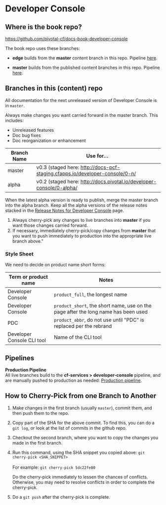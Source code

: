 # Developer Console

## Where is the book repo?
https://github.com/pivotal-cf/docs-book-developer-console

The book repo uses these branches:

* **edge** builds from the **master** content branch in this repo.
Pipeline [here](https://concourse.run.pivotal.io/teams/cf-docs/pipelines/cf-services-edge?group=developer-console-edge).

* **master** builds from the published content branches in this repo. Pipeline [here](https://concourse.run.pivotal.io/teams/cf-docs/pipelines/cf-services?group=developer-console).

## Branches in this (content) repo

All documentation for the next unreleased version of Developer Console is in `master`.

Always make changes you want carried forward in the master branch. This includes:

* Unreleased features
* Doc bug fixes
* Doc reorganization or enhancement

| Branch Name| Use for… |
|------------| ---------|
| master     | v0.3 (staged here: http://docs-pcf-staging.cfapps.io/developer-console/0-n/|
| alpha     | v0.2 (staged here: http://docs.pivotal.io/developer-console/0-alpha/|

When the latest alpha version is ready to publish, merge the master branch into the alpha branch.
Keep all the alpha versions of the release notes stacked in the [Release Notes for Developer Console](https://docs.pivotal.io/developer-console/0-alpha/release-notes.html) page.

1. Always cherry-pick any changes to live branches into **master** if you want those changes carried forward.
2. If necessary, immediately cherry-pick/copy changes from **master** that you want to push immediately to production into the appropriate live branch above."

### Style Sheet

We need to decide on product name short forms:

| Term or product name | Notes |
|----------------------|-------|
|Developer Console | `product_full`, the longest name |
|Developer Console     | `product_short`, the short name, use on the page after the long name has been used |
|PDC                   | `product_abbr`, do not use until "PDC" is replaced per the rebrand  |
|Developer Console CLI tool          | Name of the CLI tool |

## Pipelines

[//]: # "**Edge Pipeline**<br>
The `master` branch builds to the <br> <strong>cf-services-edge > developer-console-edge</strong> pipeline, and does not go to production until release time: [Edge pipeline](https://concourse.run.pivotal.io/teams/cf-docs/pipelines/cf-services-edge?group=developer-console-edge). <br>"

**Production Pipeline**<br>
All live branches build to the <strong>cf-services > developer-console</strong> pipeline,
and are manually pushed to production as needed: [Production pipeline](https://concourse.run.pivotal.io/teams/cf-docs/pipelines/cf-services?group=developer-console).

## How to Cherry-Pick from one Branch to Another
1. Make changes in the first branch (usually `master`), commit them, and then push them to the repo.
2. Copy part of the SHA for the above commit. To find this, you can do a `git log`, or look at the list of commits in the github repo.
3. Checkout the second branch, where you want to copy the changes you made in the first branch.
4. Run this command, using the SHA snippet you copied above:
    `git cherry-pick <SHA_SNIPPET>`<br><br>
    For example: `git cherry-pick 5dc22fe00`

    Do the cherry-pick immediately to lessen the chances of conflicts.
    Otherwise, you may need to resolve conflicts in order to complete the cherry-pick.

5. Do a `git push` after the cherry-pick is complete.<br><br>
